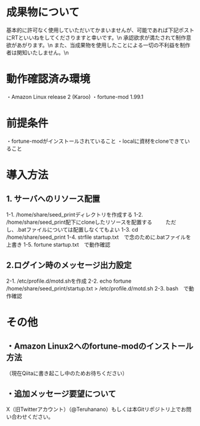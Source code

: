 # 成果物について
基本的に許可なく使用していただいてかまいませんが、可能であれば下記ポストにRTといいねをしてくださりますと幸いです。\n
承認欲求が満たされて制作意欲があがります。\n
また、当成果物を使用したことによる一切の不利益を制作者は関知いたしません。\n

# 動作確認済み環境
・Amazon Linux release 2 (Karoo)
・fortune-mod 1.99.1

# 前提条件
・fortune-modがインストールされていること
・localに資材をcloneできていること

# 導入方法
## 1. サーバへのリソース配置
1-1. /home/share/seed_printディレクトリを作成する
1-2. /home/share/seed_print配下にcloneしたリソースを配置する
　　  ただし、.batファイルについては配置しなくてもよい
1-3. cd /home/share/seed_print
1-4. strfile startup.txt　で念のために.batファイルを上書き
1-5. fortune startup.txt　で動作確認

## 2.ログイン時のメッセージ出力設定
2-1. /etc/profile.d/motd.shを作成
2-2. echo fortune /home/share/seed_print/startup.txt > /etc/profile.d/motd.sh
2-3. bash　で動作確認

# その他
## ・Amazon Linux2へのfortune-modのインストール方法
（現在Qiitaに書き起こし中のためお待ちください）
## ・追加メッセージ要望について
X（旧Twitterアカウント）（@Teruhanano）もしくは本Gitリポジトリ上でお問い合わせください。
